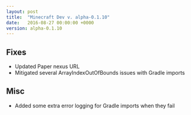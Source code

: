 ```yaml
---
layout: post
title:  "Minecraft Dev v. alpha-0.1.10"
date:   2016-08-27 00:00:00 +0000
version: alpha-0.1.10
---
```

## Fixes

* Updated Paper nexus URL
* Mitigated several ArrayIndexOutOfBounds issues with Gradle imports

## Misc

* Added some extra error logging for Gradle imports when they fail
